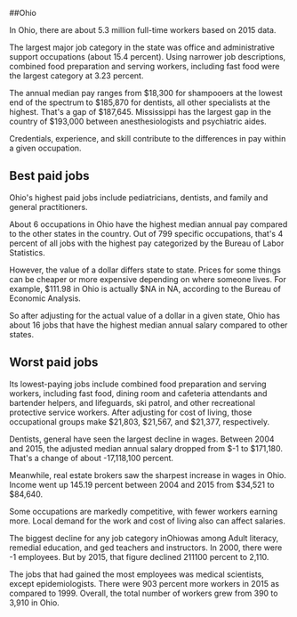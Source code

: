 

##Ohio

In Ohio, there are about 5.3 million full-time workers based on 2015 data.

The largest major job category in the state was office and administrative support occupations (about 15.4 percent). Using narrower job descriptions, combined food preparation and serving workers, including fast food were the largest category at 3.23 percent.
               
The annual median pay ranges from $18,300 for shampooers at the lowest end of the spectrum to  $185,870 for dentists, all other specialists at the highest. That's a gap of $187,645. Mississippi has the largest gap in the country of $193,000 between anesthesiologists and psychiatric aides.
          
Credentials, experience, and skill contribute to the differences in pay within a given occupation.

## Best paid jobs
Ohio's highest paid jobs include <span class='occ_title_em'>pediatricians, dentists</span>, and <span class='occ_title_em'>family and general practitioners</span>.
               
About 6 occupations in Ohio have the highest median annual pay compared to the other states in the country. Out of 799 specific occupations, that's 4 percent of all jobs with the highest pay categorized by the Bureau of Labor Statistics.
               
However, the value of a dollar differs state to state. Prices for some things can be cheaper or more expensive depending on where someone lives. For example, $111.98 in Ohio is actually $NA in NA, according to the Bureau of Economic Analysis.
               
So after adjusting for the actual value of a dollar in a given state, Ohio has about 16 jobs that have the highest median annual salary compared to other states.
               
## Worst paid jobs

Its lowest-paying jobs include <span class='occ_title_em'>combined food preparation and serving workers, including fast food</span>, <span class='occ_title_em'>dining room and cafeteria attendants and bartender helpers</span>, and <span class='occ_title_em'>lifeguards, ski patrol, and other recreational protective service workers</span>. After adjusting for cost of living, those occupational groups make $21,803,  $21,567, and  $21,377, respectively.
               
<span class='occ_title_em'>Dentists, general</span> have seen the largest decline in wages. Between 2004 and 2015, the adjusted median annual salary dropped from $-1 to $171,180. That's a change of about -17,118,100 percent.
               
Meanwhile, <span class='occ_title_em'>real estate brokers</span> saw the sharpest increase in wages in Ohio. Income went up 145.19 percent between 2004 and 2015 from $34,521 to $84,640.

Some occupations are markedly competitive, with fewer workers earning more. Local demand for the work and cost of living also can affect salaries.

            
The biggest decline for any job category inOhiowas among <span class='occ_title_em'>Adult literacy, remedial education, and ged teachers and instructors</span>. In 2000, there were -1 employees. But by 2015, that figure declined 211100 percent to 2,110. 
               
The jobs that had gained the most employees was medical scientists, except epidemiologists. There were 903 percent more workers in 2015 as compared to 1999. Overall, the total number of workers grew from 390 to 3,910 in Ohio.
